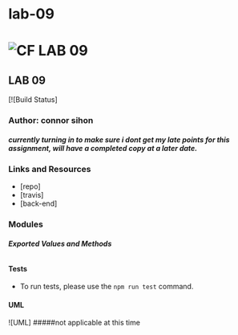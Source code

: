 # lab-09
![CF](http://i.imgur.com/7v5ASc8.png) LAB 09
==============================================

## LAB 09
[![Build Status]

### Author: connor sihon
##### currently turning in to make sure i dont get my late points for this assignment, will have a completed copy at a later date.
### Links and Resources
* [repo]
* [travis]
* [back-end]

### Modules
#### 
##### Exported Values and Methods

###### 

#### Tests
* To run tests, please use the `npm run test` command.

#### UML
![UML] 
#####not applicable at this time
